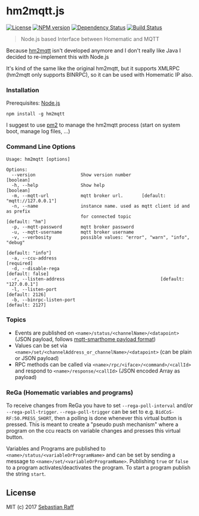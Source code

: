 # hm2mqtt.js

[![License][mit-badge]][mit-url]
[![NPM version](https://badge.fury.io/js/hm2mqtt.svg)](http://badge.fury.io/js/hm2mqtt)
[![Dependency Status](https://img.shields.io/gemnasium/hobbyquaker/hm2mqtt.js.svg?maxAge=2592000)](https://gemnasium.com/github.com/hobbyquaker/hm2mqtt.js)
[![Build Status](https://travis-ci.org/hobbyquaker/hm2mqtt.js.svg?branch=master)](https://travis-ci.org/hobbyquaker/hm2mqtt.js)

> Node.js based Interface between Homematic and MQTT

Because [hm2mqtt](https://github.com/owagner/hm2mqtt) isn't developed anymore and I don't really like Java I decided to 
re-implement this with Node.js

It's kind of the same like the original hm2mqtt, but it supports XMLRPC (hm2mqtt only supports BINRPC), so it can 
be used with Homematic IP also.

### Installation

Prerequisites: [Node.js](https://nodejs.org)

`npm install -g hm2mqtt`

I suggest to use [pm2](http://pm2.keymetrics.io/) to manage the hm2mqtt process (start on system boot, manage log files, 
...)

### Command Line Options

```
Usage: hm2mqtt [options]

Options:
  --version                 Show version number                        [boolean]
  -h, --help                Show help                                  [boolean]
  -m, --mqtt-url            mqtt broker url.       [default: "mqtt://127.0.0.1"]
  -n, --name                instance name. used as mqtt client id and as prefix
                            for connected topic                  [default: "hm"]
  -p, --mqtt-password       mqtt broker password
  -u, --mqtt-username       mqtt broker username
  -v, --verbosity           possible values: "error", "warn", "info", "debug"
                                                               [default: "info"]
  -a, --ccu-address                                                   [required]
  -d, --disable-rega                                            [default: false]
  -r, --listen-address                                    [default: "127.0.0.1"]
  -l, --listen-port                                              [default: 2126]
  -b, --binrpc-listen-port                                       [default: 2127]
```


### Topics

* Events are published on `<name>/status/<channelName>/<datapoint>` (JSON payload, follows [mqtt-smarthome payload format](https://github.com/mqtt-smarthome/mqtt-smarthome/blob/master/Architecture.md))
* Values can be set via `<name>/set/<channelAddress_or_channelName>/<datapoint>` (can be plain or JSON payload)
* RPC methods can be called via `<name>/rpc/<iface>/<command>/<callId>` and respond to `<name>/response/<callId>` (JSON encoded Array as payload)


### ReGa (Homematic variables and programs)

To receive changes from ReGa you have to set `--rega-poll-interval` and/or `--rega-poll-trigger`. 
`--rega-poll-trigger` can be set to e.g. `BidCoS-RF:50.PRESS_SHORT`, then a polling is done whenever this virtual button 
is pressed. This is meant to create a "pseudo push mechanism" where a program on the ccu reacts on variable changes and 
presses this virtual button.

Variables and Programs are published to `<name>/status/<variableOrProgramName>` and can be set by sending a message to
`<name>/set/<variableOrProgramName>`. Publishing `true` or `false` to a program activates/deactivates the program. To
start a program publish the string `start`.


## License

MIT (c) 2017 [Sebastian Raff](https://github.com/hobbyquaker)

[mit-badge]: https://img.shields.io/badge/License-MIT-blue.svg?style=flat
[mit-url]: LICENSE
